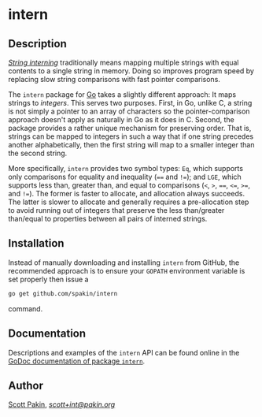 intern
======

Description
-----------

[_String interning_](https://en.wikipedia.org/wiki/String_interning) traditionally means mapping multiple strings with equal contents to a single string in memory.  Doing so improves program speed by replacing slow string comparisons with fast pointer comparisons.

The `intern` package for [Go](https://golang.org/) takes a slightly different approach: It maps strings to _integers_.  This serves two purposes.  First, in Go, unlike C, a string is not simply a pointer to an array of characters so the pointer-comparison approach doesn't apply as naturally in Go as it does in C.  Second, the package provides a rather unique mechanism for preserving order.  That is, strings can be mapped to integers in such a way that if one string precedes another alphabetically, then the first string will map to a smaller integer than the second string.

More specifically, `intern` provides two symbol types: `Eq`, which supports only comparisons for equality and inequality (`==` and `!=`); and `LGE`, which supports less than, greater than, and equal to comparisons (`<`, `>`, `==`, `<=`, `>=`, and `!=`).  The former is faster to allocate, and allocation always succeeds.  The latter is slower to allocate and generally requires a pre-allocation step to avoid running out of integers that preserve the less than/greater than/equal to properties between all pairs of interned strings.

Installation
------------

Instead of manually downloading and installing `intern` from GitHub, the recommended approach is to ensure your `GOPATH` environment variable is set properly then issue a
```bash
go get github.com/spakin/intern
```
command.

Documentation
-------------

Descriptions and examples of the `intern` API can be found online in the [GoDoc documentation of package `intern`](https://godoc.org/github.com/spakin/intern).

Author
------

[Scott Pakin](http://www.pakin.org/~scott/), *scott+int@pakin.org*
